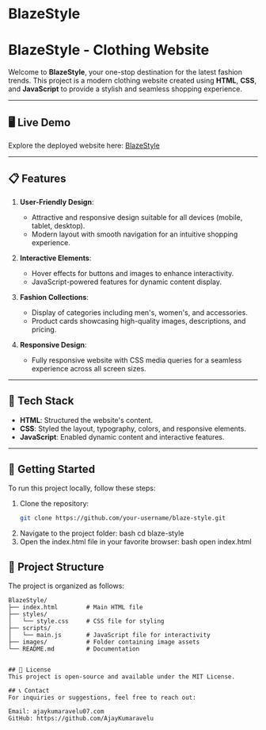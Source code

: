 # BlazeStyle
# BlazeStyle - Clothing Website

Welcome to **BlazeStyle**, your one-stop destination for the latest fashion trends. This project is a modern clothing website created using **HTML**, **CSS**, and **JavaScript** to provide a stylish and seamless shopping experience.

---

## 🖥️ Live Demo
Explore the deployed website here: [BlazeStyle](https://blaze-style.vercel.app/)

---

## 📋 Features
1. **User-Friendly Design**:
   - Attractive and responsive design suitable for all devices (mobile, tablet, desktop).
   - Modern layout with smooth navigation for an intuitive shopping experience.

2. **Interactive Elements**:
   - Hover effects for buttons and images to enhance interactivity.
   - JavaScript-powered features for dynamic content display.

3. **Fashion Collections**:
   - Display of categories including men's, women's, and accessories.
   - Product cards showcasing high-quality images, descriptions, and pricing.

4. **Responsive Design**:
   - Fully responsive website with CSS media queries for a seamless experience across all screen sizes.

---

## 🔧 Tech Stack
- **HTML**: Structured the website's content.
- **CSS**: Styled the layout, typography, colors, and responsive elements.
- **JavaScript**: Enabled dynamic content and interactive features.

---

## 🚀 Getting Started

To run this project locally, follow these steps:

1. Clone the repository:
   ```bash
   git clone https://github.com/your-username/blaze-style.git
2. Navigate to the project folder:
   bash
  cd blaze-style
3. Open the index.html file in your favorite browser:
   bash
  open index.html

## 📂 Project Structure

The project is organized as follows:

```plaintext
BlazeStyle/
├── index.html        # Main HTML file
├── styles/
│   └── style.css     # CSS file for styling
├── scripts/
│   └── main.js       # JavaScript file for interactivity
├── images/           # Folder containing image assets
└── README.md         # Documentation


## 📝 License
This project is open-source and available under the MIT License.

## 📞 Contact
For inquiries or suggestions, feel free to reach out:

Email: ajaykumaravelu07.com
GitHub: https://github.com/AjayKumaravelu
